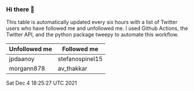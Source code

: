 ### Hi there 👋

This table is automatically updated every six hours with a list of Twitter users who have followed me and unfollowed me. I used Github Actions, the Twitter API, and the python package tweepy to automate this workflow.

| Unfollowed me |  Followed me |
| --- | --- |
|jpdaanoy|stefanospinel15|
|morgann878|av_thakkar|
Sat Dec  4 18:25:27 UTC 2021
